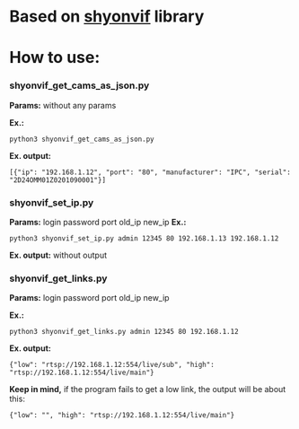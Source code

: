 # Based on [shyonvif](https://github.com/tminei/shyonvif/) library

# How to use:

### shyonvif_get_cams_as_json.py 
**Params:** without any params

**Ex.:**

```
python3 shyonvif_get_cams_as_json.py
```

**Ex. output:**

```
[{"ip": "192.168.1.12", "port": "80", "manufacturer": "IPC", "serial": "2D24OMM01Z0201090001"}]
```

### shyonvif_set_ip.py
**Params:** login password port old_ip new_ip 
**Ex.:** 

```
python3 shyonvif_set_ip.py admin 12345 80 192.168.1.13 192.168.1.12
```

**Ex. output:** without output

### shyonvif_get_links.py
**Params:** login password port old_ip new_ip 

**Ex.:** 

```
python3 shyonvif_get_links.py admin 12345 80 192.168.1.12
```

**Ex. output:** 

```
{"low": "rtsp://192.168.1.12:554/live/sub", "high": "rtsp://192.168.1.12:554/live/main"}
```

**Keep in mind,** if the program fails to get a low link, the output will be about this:

```
{"low": "", "high": "rtsp://192.168.1.12:554/live/main"}
```

